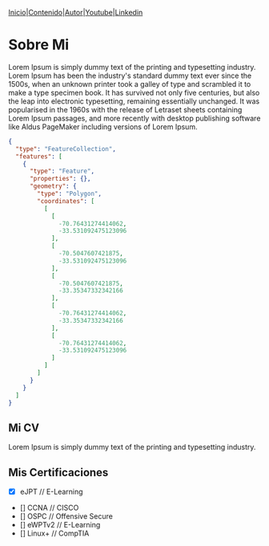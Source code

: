 [Inicio](https://bountyh4cker.github.io)|[Contenido](https://bountyh4cker.github.io/nav/page1.html)|[Autor](https://bountyh4cker.github.io/nav/about.html)|[Youtube](https://www.youtube.com/channel/UChNTj2xNpEQiliMv-IJbWvQ)|[Linkedin](https://www.linkedin.com/in/emersontech/)

# Sobre Mi
Lorem Ipsum is simply dummy text of the printing and typesetting industry. Lorem Ipsum has been the industry's standard dummy text ever since the 1500s, when an unknown printer took a galley of type and scrambled it to make a type specimen book. It has survived not only five centuries, but also the leap into electronic typesetting, remaining essentially unchanged. It was popularised in the 1960s with the release of Letraset sheets containing Lorem Ipsum passages, and more recently with desktop publishing software like Aldus PageMaker including versions of Lorem Ipsum.

```geojson
{
  "type": "FeatureCollection",
  "features": [
    {
      "type": "Feature",
      "properties": {},
      "geometry": {
        "type": "Polygon",
        "coordinates": [
          [
            [
              -70.76431274414062,
              -33.531092475123096
            ],
            [
              -70.5047607421875,
              -33.531092475123096
            ],
            [
              -70.5047607421875,
              -33.35347332342166
            ],
            [
              -70.76431274414062,
              -33.35347332342166
            ],
            [
              -70.76431274414062,
              -33.531092475123096
            ]
          ]
        ]
      }
    }
  ]
}
```

## Mi CV
Lorem Ipsum is simply dummy text of the printing and typesetting industry.

## Mis Certificaciones
- [X] eJPT // E-Learning
- [] CCNA // CISCO
- [] OSPC // Offensive Secure
- [] eWPTv2 // E-Learning
- [] Linux+ // CompTIA
